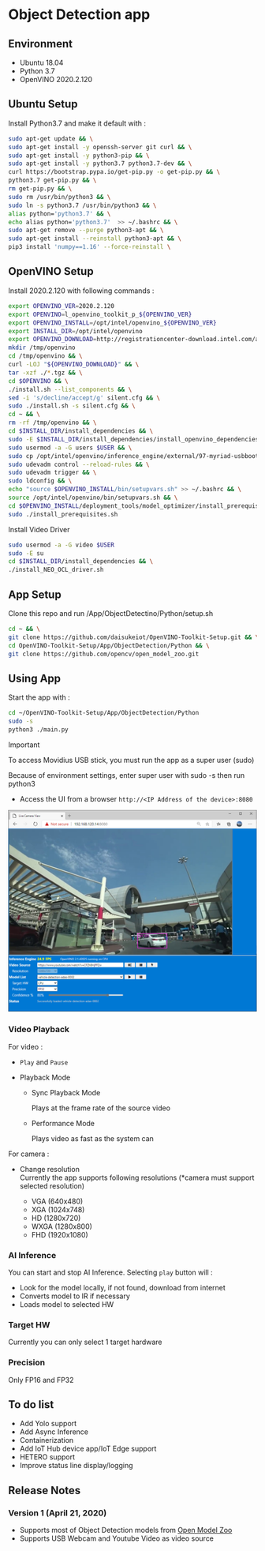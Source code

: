 # Object Detection app

## Environment

- Ubuntu 18.04
- Python 3.7
- OpenVINO 2020.2.120

## Ubuntu Setup

Install Python3.7 and make it default with :

```bash
sudo apt-get update && \
sudo apt-get install -y openssh-server git curl && \
sudo apt-get install -y python3-pip && \
sudo apt-get install -y python3.7 python3.7-dev && \
curl https://bootstrap.pypa.io/get-pip.py -o get-pip.py && \
python3.7 get-pip.py && \
rm get-pip.py && \
sudo rm /usr/bin/python3 && \
sudo ln -s python3.7 /usr/bin/python3 && \
alias python='python3.7' && \
echo alias python='python3.7'  >> ~/.bashrc && \
sudo apt-get remove --purge python3-apt && \
sudo apt-get install --reinstall python3-apt && \
pip3 install 'numpy==1.16' --force-reinstall \
```

## OpenVINO Setup

Install 2020.2.120 with following commands : 

```bash
export OPENVINO_VER=2020.2.120
export OPENVINO=l_openvino_toolkit_p_${OPENVINO_VER}
export OPENVINO_INSTALL=/opt/intel/openvino_${OPENVINO_VER}
export INSTALL_DIR=/opt/intel/openvino
export OPENVINO_DOWNLOAD=http://registrationcenter-download.intel.com/akdlm/irc_nas/16612/l_openvino_toolkit_p_2020.2.120.tgz
mkdir /tmp/openvino
cd /tmp/openvino && \
curl -LOJ "${OPENVINO_DOWNLOAD}" && \
tar -xzf ./*.tgz && \
cd $OPENVINO && \
./install.sh --list_components && \
sed -i 's/decline/accept/g' silent.cfg && \
sudo ./install.sh -s silent.cfg && \
cd ~ && \
rm -rf /tmp/openvino && \
cd $INSTALL_DIR/install_dependencies && \
sudo -E $INSTALL_DIR/install_dependencies/install_openvino_dependencies.sh && \
sudo usermod -a -G users $USER && \
sudo cp /opt/intel/openvino/inference_engine/external/97-myriad-usbboot.rules /etc/udev/rules.d/ && \
sudo udevadm control --reload-rules && \
sudo udevadm trigger && \
sudo ldconfig && \
echo "source $OPENVINO_INSTALL/bin/setupvars.sh" >> ~/.bashrc && \
source /opt/intel/openvino/bin/setupvars.sh && \
cd $OPENVINO_INSTALL/deployment_tools/model_optimizer/install_prerequisites && \
sudo ./install_prerequisites.sh
```

Install Video Driver

```bash
sudo usermod -a -G video $USER
sudo -E su
cd $INSTALL_DIR/install_dependencies && \
./install_NEO_OCL_driver.sh
```

## App Setup

Clone this repo and run /App/ObjectDetectino/Python/setup.sh

```bash
cd ~ && \
git clone https://github.com/daisukeiot/OpenVINO-Toolkit-Setup.git && \
cd OpenVINO-Toolkit-Setup/App/ObjectDetection/Python && \
git clone https://github.com/opencv/open_model_zoo.git
```

## Using App

Start the app with :  

```bash
cd ~/OpenVINO-Toolkit-Setup/App/ObjectDetection/Python
sudo -s
python3 ./main.py
```

> [!IMPORTANT]
> To access Movidius USB stick, you must run the app as a super user (sudo)  
>
> Because of environment settings, enter super user with sudo -s then run python3

- Access the UI from a browser `http://<IP Address of the device>:8080`

![Browser](media/Browser_UI.png)

### Video Playback

For video :

- `Play` and `Pause`
- Playback Mode  

  - Sync Playback Mode  

    Plays at the frame rate of the source video

  - Performance Mode

    Plays video as fast as the system can

For camera :

- Change resolution  
  Currently the app supports following resolutions (*camera must support selected resolution)

  - VGA  (640x480)
  - XGA  (1024x748)
  - HD   (1280x720)
  - WXGA (1280x800)
  - FHD  (1920x1080)

### AI Inference

You can start and stop AI Inference.  Selecting `play` button will :  

- Look for the model locally, if not found, download from internet
- Converts model to IR if necessary
- Loads model to selected HW

### Target HW

Currently you can only select 1 target hardware

### Precision

Only FP16 and FP32

## To do list

- Add Yolo support
- Add Async Inference
- Containerization
- Add IoT Hub device app/IoT Edge support
- HETERO support
- Improve status line display/logging

## Release Notes

### Version 1 (April 21, 2020)

- Supports most of Object Detection models from [Open Model Zoo](https://github.com/opencv/open_model_zoo)  
- Supports USB Webcam and Youtube Video as video source

